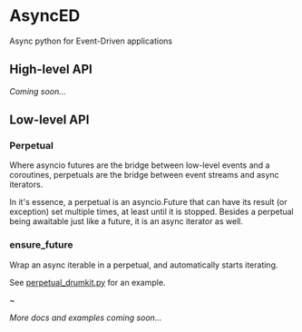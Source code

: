 # AsyncED

Async python for Event-Driven applications

## High-level API

*Coming soon...*

## Low-level API

### Perpetual

Where asyncio futures are the bridge between low-level events and a
coroutines, perpetuals are the bridge between event streams and async
iterators.

In it's essence, a perpetual is an asyncio.Future that can have its result
(or exception) set multiple times, at least until it is stopped. Besides
a perpetual being awaitable just like a future, it is an async iterator as
well.


### ensure_future

Wrap an async iterable in a perpetual, and automatically starts iterating. 

See [perpetual_drumkit.py](examples/perpetual_drumkit.py) for an example.

~

*More docs and examples coming soon...*
